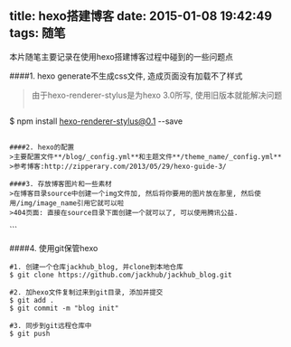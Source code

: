 title: hexo搭建博客
date: 2015-01-08 19:42:49
tags: 随笔
---

本片随笔主要记录在使用hexo搭建博客过程中碰到的一些问题点

####1. hexo generate不生成css文件, 造成页面没有加载不了样式
>由于hexo-renderer-stylus是为hexo 3.0所写, 使用旧版本就能解决问题  
>```
$ npm install hexo-renderer-stylus@0.1 --save
```

####2. hexo的配置
>主要配置文件**/blog/_config.yml**和主题文件**/theme_name/_config.yml**  
>参考博客:http://zipperary.com/2013/05/29/hexo-guide-3/

####3. 存放博客图片和一些素材
>在博客目录source中创建一个img文件加, 然后将你要用的图片放在那里, 然后使用/img/image_name引用它就可以啦  
>404页面: 直接在source目录下面创建一个就可以了, 可以使用腾讯公益.

```
<!DOCTYPE html>
<html lang="en">
<head>
	<meta charset="UTF-8">
	<title>404</title>
</head>
<body>
	<script type="text/javascript" src="http://www.qq.com/404/search_children.js" charset="utf-8"></script>
</body>
</html>
```

####4. 使用git保管hexo  

```
#1. 创建一个仓库jackhub_blog, 并clone到本地仓库
$ git clone https://github.com/jackhub/jackhub_blog.git

#2. 加hexo文件复制过来到git目录, 添加并提交
$ git add .
$ git commit -m "blog init"

#3. 同步到git远程仓库中
$ git push
```